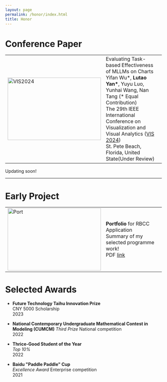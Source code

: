 ```yaml
---
layout: page
permalink: /honor/index.html
title: Honor
---
```


# Conference Paper

<table>
  <tr>
    <td><img src="https://lutaoyan.github.io/images/Pub/VIS2024.jpg" alt="VIS2024" width="300" height="200"></td>
    <td>
      Evaluating Task-based Effectiveness of MLLMs on Charts<br>
      Yifan Wu*, <strong>Lutao Yan*</strong>, Yuyu Luo, Yunhai Wang, Nan Tang (* Equal Contribution)<br>
      The 29th IEEE International Conference on Visualization and Visual Analytics 
      (<a href="https://ieeevis.org/year/2024/welcome">VIS 2024</a>)<br>
       St. Pete Beach, Florida, United State(Under Review)
    </td>
  </tr>
</table>

Updating soon!





---

# Early Project
<table>
  <tr>
    <td><img src="https://lutaoyan.github.io/images/Pub/Portfolio.jpg" alt="Port" width="300" height="200"></td>
    <td>
      <strong>Portfolio</strong> for RBCC Application<br>
      Summary of my selected programme work!<br>
      PDF <a href="https://lutaoyan.github.io/images/Pub/Portfolio.pdf">link</a>
    </td>
  </tr>
</table>


# Selected Awards

- **Future Technology Taihu Innovation Prize**  
  CNY 5000 Scholarship  
  2023  

- **National Contemporary Undergraduate Mathematical Contest in Modeling (CUMCM)** 
  _Third Prize_   National competition  
  2022  

- **Thrice-Good Student of the Year**  
  _Top 10%_  
  2022  

- **Baidu "Paddle Paddle" Cup**  
  _Excellence Award_  Enterprise competition  
  2021  

